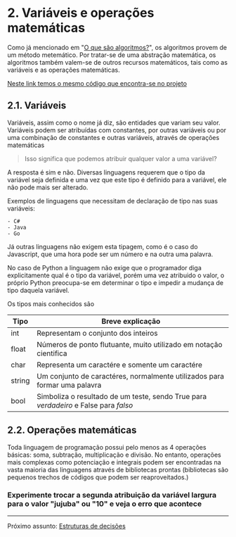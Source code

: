 # 2. Variáveis e operações matemáticas
Como já mencionado em "[O que são algoritmos?](../Tema_1/README.md)", os algoritmos provem de um método metemático. Por tratar-se de uma abstração matemática, os algoritmos também valem-se de outros recursos matemáticos, tais como as variáveis e as operações matemáticas.

[Neste link temos o mesmo código que encontra-se no projeto](https://hub.gke.mybinder.org/user/ipython-ipython-in-depth-s0xe1c6b/notebooks/binder/Tema_3.ipynb)

## 2.1. Variáveis
Variáveis, assim como o nome já diz, são entidades que variam seu valor. 
Variáveis podem ser atribuídas com constantes, por outras variáveis ou por uma combinação de constantes e outras variáveis, através de operações matemáticas
> Isso significa que podemos atribuir qualquer valor a uma variável?

A resposta é sim e não. 
Diversas linguagens requerem que o tipo da variável seja definida e uma vez que este tipo é definido para a variável, ele não pode mais ser alterado.

Exemplos de linguagens que necessitam de declaração de tipo nas suas variáveis:

    - C#
    - Java
    - Go

Já outras linguagens não exigem esta tipagem, como é o caso do Javascript, que uma hora pode ser um número e na outra uma palavra.

No caso de Python a linguagem não exige que o programador diga explicitamente qual é o tipo da variável, porém uma vez atribuido o valor, o próprio Python preocupa-se em determinar o tipo e impedir a mudança de tipo daquela variável.

Os tipos mais conhecidos são

| Tipo | Breve explicação | 
|------|------------------|
| int  | Representam o conjunto dos inteiros|
| float| Números de ponto flutuante, muito utilizado em notação cientifica|
| char | Representa um caractére e somente um caractére|
| string| Um conjunto de caractéres, normalmente utilizados para formar uma palavra|
| bool| Simboliza o resultado de um teste, sendo True para *verdadeiro* e False para *falso*|

## 2.2. Operações matemáticas
Toda linguagem de programação possui pelo menos as 4 operações básicas: soma, subtração, multiplicação e divisão. No entanto, operações mais complexas como potenciação e integrais podem ser encontradas na vasta maioria das linguagens através de bibliotecas prontas (bibliotecas são pequenos trechos de códigos que podem ser reaproveitados.)


### Experimente trocar a segunda atribuição da variável largura para o valor "jujuba" ou "10" e veja o erro que acontece

---
Próximo assunto: [Estruturas de decisões](../Tema_4/README.md)